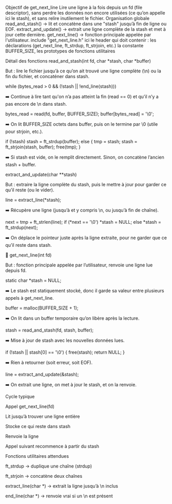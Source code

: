 Objectif de get_next_line
Lire une ligne à la fois depuis un fd (file descriptor), sans perdre les données non encore utilisées (ce qu’on appelle ici le stash), et sans relire inutilement le fichier.
Organisation globale
  read_and_stash() → lit et concatène dans une "stash" jusqu’à fin de ligne ou EOF.
  extract_and_update() → extrait une ligne complète de la stash et met à jour cette dernière.
  get_next_line() → fonction principale appelée par l'utilisateur.
include "get_next_line.h"
  ici le header qui doit contenir :
  les déclarations (get_next_line, ft_strdup, ft_strjoin, etc.)
  la constante BUFFER_SIZE,
  les prototypes de fonctions utilitaires

Détail des fonctions
read_and_stash(int fd, char *stash, char *buffer)

But : lire le fichier jusqu’à ce qu’on ait trouvé une ligne complète (\n) ou la fin du fichier, et concaténer dans stash.

while (bytes_read > 0 && (!stash || !end_line(stash)))

➡️ Continue à lire tant qu'on n’a pas atteint la fin (read == 0) et qu’il n’y a pas encore de \n dans stash.

bytes_read = read(fd, buffer, BUFFER_SIZE);
buffer[bytes_read] = '\0';

➡️ On lit BUFFER_SIZE octets dans buffer, puis on le termine par \0 (utile pour strjoin, etc.).

if (!stash)
    stash = ft_strdup(buffer);
else {
    tmp = stash;
    stash = ft_strjoin(stash, buffer);
    free(tmp);
}

➡️ Si stash est vide, on le remplit directement. Sinon, on concatène l’ancien stash + buffer.

extract_and_update(char **stash)

But : extraire la ligne complète du stash, puis le mettre à jour pour garder ce qu’il reste (ou le vider).

line = extract_line(*stash);

➡️ Récupère une ligne (jusqu’à et y compris \n, ou jusqu’à fin de chaîne).

next = tmp + ft_strlen(line);
if (*next == '\0') *stash = NULL;
else *stash = ft_strdup(next);

➡️ On déplace le pointeur juste après la ligne extraite, pour ne garder que ce qu’il reste dans stash.

🔹 get_next_line(int fd)

But : fonction principale appelée par l’utilisateur, renvoie une ligne lue depuis fd.

static char *stash = NULL;

➡️ Le stash est statiquement stocké, donc il garde sa valeur entre plusieurs appels à get_next_line.

buffer = malloc(BUFFER_SIZE + 1);

➡️ On lit dans un buffer temporaire qu’on libère après la lecture.

stash = read_and_stash(fd, stash, buffer);

➡️ Mise à jour de stash avec les nouvelles données lues.

if (!stash || stash[0] == '\0') {
    free(stash);
    return NULL;
}

➡️ Rien à retourner (soit erreur, soit EOF).

line = extract_and_update(&stash);

➡️ On extrait une ligne, on met à jour le stash, et on la renvoie.

Cycle typique

   Appel get_next_line(fd)

   Lit jusqu’à trouver une ligne entière

   Stocke ce qui reste dans stash

   Renvoie la ligne

   Appel suivant recommence à partir du stash

 Fonctions utilitaires attendues

   ft_strdup → duplique une chaîne (strdup)

   ft_strjoin → concatène deux chaînes

   extract_line(char *) → extrait la ligne jusqu’à \n inclus

   end_line(char *) → renvoie vrai si un \n est présent   
